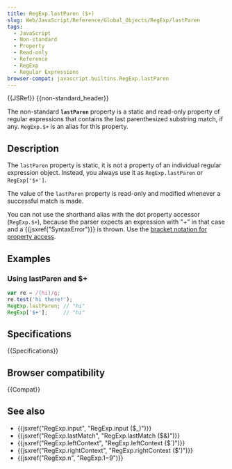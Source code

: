 ```yaml
---
title: RegExp.lastParen ($+)
slug: Web/JavaScript/Reference/Global_Objects/RegExp/lastParen
tags:
  - JavaScript
  - Non-standard
  - Property
  - Read-only
  - Reference
  - RegExp
  - Regular Expressions
browser-compat: javascript.builtins.RegExp.lastParen
---
```

{{JSRef}} {{non-standard_header}}

The non-standard **`lastParen`** property is a static and read-only property of
regular expressions that contains the last parenthesized substring match, if
any. `RegExp.$+` is an alias for this property.

## Description

The `lastParen` property is static, it is not a property of an individual
regular expression object. Instead, you always use it as `RegExp.lastParen` or
`RegExp['$+']`.

The value of the `lastParen` property is read-only and modified whenever a
successful match is made.

You can not use the shorthand alias with the dot property accessor
(`RegExp.$+`), because the parser expects an expression with "+" in that case
and a {{jsxref("SyntaxError")}} is thrown. Use the
[bracket notation for property access](/en-US/docs/Web/JavaScript/Reference/Operators/Property_Accessors).

## Examples

### Using lastParen and $+

```js
var re = /(hi)/g;
re.test('hi there!');
RegExp.lastParen; // "hi"
RegExp['$+'];     // "hi"
```

## Specifications

{{Specifications}}

## Browser compatibility

{{Compat}}

## See also

*   {{jsxref("RegExp.input", "RegExp.input ($_)")}}
*   {{jsxref("RegExp.lastMatch", "RegExp.lastMatch ($&amp;)")}}
*   {{jsxref("RegExp.leftContext", "RegExp.leftContext ($`)")}}
*   {{jsxref("RegExp.rightContext", "RegExp.rightContext ($')")}}
*   {{jsxref("RegExp.n", "RegExp.$1-$9")}}
